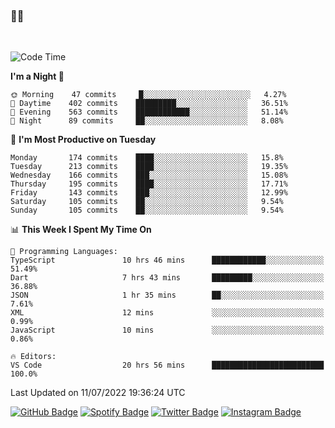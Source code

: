### 🤙🍺

<!-- <a href="https://github-readme-stats.vercel.app/api?username=hzak2xx&count_private=true&show_icons=true&theme=dracula">
  <img align="center" src="https://github-readme-stats.vercel.app/api?username=hzak2xx&count_private=true&show_icons=true&theme=dracula" />
</a>
</br> -->
</br>

<!--START_SECTION:waka-->
![Code Time](http://img.shields.io/badge/Code%20Time-0%20secs-blue)

**I'm a Night 🦉** 

```text
🌞 Morning    47 commits     █░░░░░░░░░░░░░░░░░░░░░░░░   4.27% 
🌆 Daytime    402 commits    █████████░░░░░░░░░░░░░░░░   36.51% 
🌃 Evening    563 commits    ████████████░░░░░░░░░░░░░   51.14% 
🌙 Night      89 commits     ██░░░░░░░░░░░░░░░░░░░░░░░   8.08%

```
📅 **I'm Most Productive on Tuesday** 

```text
Monday       174 commits    ████░░░░░░░░░░░░░░░░░░░░░   15.8% 
Tuesday      213 commits    ████░░░░░░░░░░░░░░░░░░░░░   19.35% 
Wednesday    166 commits    ███░░░░░░░░░░░░░░░░░░░░░░   15.08% 
Thursday     195 commits    ████░░░░░░░░░░░░░░░░░░░░░   17.71% 
Friday       143 commits    ███░░░░░░░░░░░░░░░░░░░░░░   12.99% 
Saturday     105 commits    ██░░░░░░░░░░░░░░░░░░░░░░░   9.54% 
Sunday       105 commits    ██░░░░░░░░░░░░░░░░░░░░░░░   9.54%

```


📊 **This Week I Spent My Time On** 

```text
💬 Programming Languages: 
TypeScript               10 hrs 46 mins      ████████████░░░░░░░░░░░░░   51.49% 
Dart                     7 hrs 43 mins       █████████░░░░░░░░░░░░░░░░   36.88% 
JSON                     1 hr 35 mins        ██░░░░░░░░░░░░░░░░░░░░░░░   7.61% 
XML                      12 mins             ░░░░░░░░░░░░░░░░░░░░░░░░░   0.99% 
JavaScript               10 mins             ░░░░░░░░░░░░░░░░░░░░░░░░░   0.86%

🔥 Editors: 
VS Code                  20 hrs 56 mins      █████████████████████████   100.0%

```


 Last Updated on 11/07/2022 19:36:24 UTC
<!--END_SECTION:waka-->

[![GitHub Badge](https://img.shields.io/badge/GitHub-100000?style=for-the-badge&logo=github&logoColor=white)](https://github.com/hzak2xx)
[![Spotify Badge](https://img.shields.io/badge/Spotify-1ED760?&style=for-the-badge&logo=spotify&logoColor=white)](https://open.spotify.com/user/uf90s6sbbh75a1mt44clkhkvf)
[![Twitter Badge](https://img.shields.io/badge/Twitter-1DA1F2?style=for-the-badge&logo=twitter&logoColor=white)](https://twitter.com/hzak2xx)
[![Instagram Badge](https://img.shields.io/badge/Instagram-E4405F?style=for-the-badge&logo=instagram&logoColor=white)](https://www.instagram.com/hzak2xx/)
